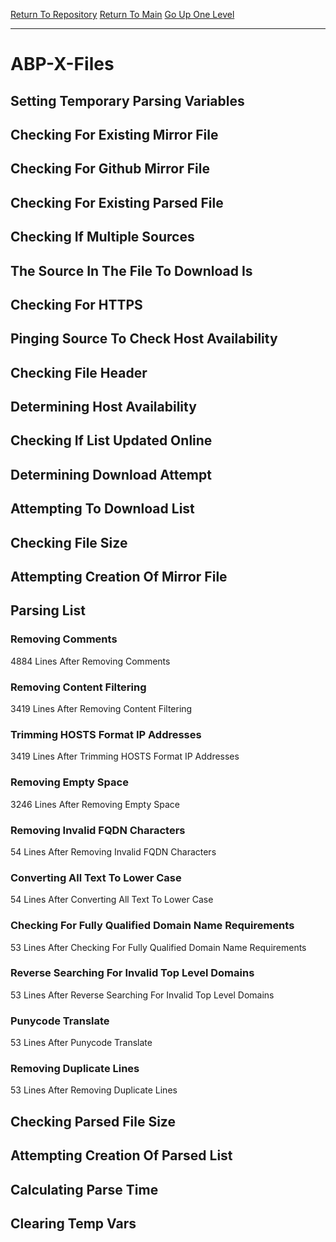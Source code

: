 [Return To Repository](https://github.com/bast69/piholeparser/)
[Return To Main](https://github.com/bast69/piholeparser/blob/master/RecentRunLogs/Mainlog.md)
[Go Up One Level](https://github.com/bast69/piholeparser/blob/master/RecentRunLogs/TopLevelScripts/30-Processing-External-Blacklists.md)
____________________________________
# ABP-X-Files
## Setting Temporary Parsing Variables
## Checking For Existing Mirror File
## Checking For Github Mirror File
## Checking For Existing Parsed File
## Checking If Multiple Sources
## The Source In The File To Download Is
## Checking For HTTPS
## Pinging Source To Check Host Availability
## Checking File Header
## Determining Host Availability
## Checking If List Updated Online
## Determining Download Attempt
## Attempting To Download List
## Checking File Size
## Attempting Creation Of Mirror File
## Parsing List
### Removing Comments
4884 Lines After Removing Comments
### Removing Content Filtering
3419 Lines After Removing Content Filtering
### Trimming HOSTS Format IP Addresses
3419 Lines After Trimming HOSTS Format IP Addresses
### Removing Empty Space
3246 Lines After Removing Empty Space
### Removing Invalid FQDN Characters
54 Lines After Removing Invalid FQDN Characters
### Converting All Text To Lower Case
54 Lines After Converting All Text To Lower Case
### Checking For Fully Qualified Domain Name Requirements
53 Lines After Checking For Fully Qualified Domain Name Requirements
### Reverse Searching For Invalid Top Level Domains
53 Lines After Reverse Searching For Invalid Top Level Domains
### Punycode Translate
53 Lines After Punycode Translate
### Removing Duplicate Lines
53 Lines After Removing Duplicate Lines
## Checking Parsed File Size
## Attempting Creation Of Parsed List
## Calculating Parse Time
## Clearing Temp Vars
